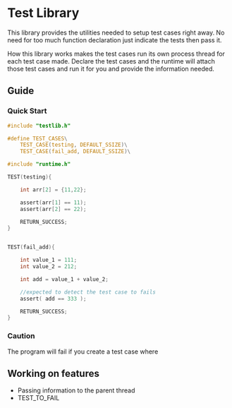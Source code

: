 # Test Library
This library provides the utilities needed to setup test cases right away. No need for too much function declaration just indicate the tests then pass it.  

How this library works makes the test cases run its own process thread for each test case made. Declare the test cases and the runtime will attach those test cases and run it for you and provide the information needed.


## Guide

### Quick Start
```c
#include "testlib.h"

#define TEST_CASES\
    TEST_CASE(testing, DEFAULT_SSIZE)\
    TEST_CASE(fail_add, DEFAULT_SSIZE)\

#include "runtime.h"

TEST(testing){

    int arr[2] = {11,22};

    assert(arr[1] == 11);
    assert(arr[2] == 22);

    RETURN_SUCCESS;
}


TEST(fail_add){

    int value_1 = 111;
    int value_2 = 212;

    int add = value_1 + value_2;

    //expected to detect the test case to fails
    assert( add == 333 );

    RETURN_SUCCESS;
}


```

### Caution
The program will fail if you create a test case where 


## Working on features
- Passing information to the parent thread
- TEST_TO_FAIL



